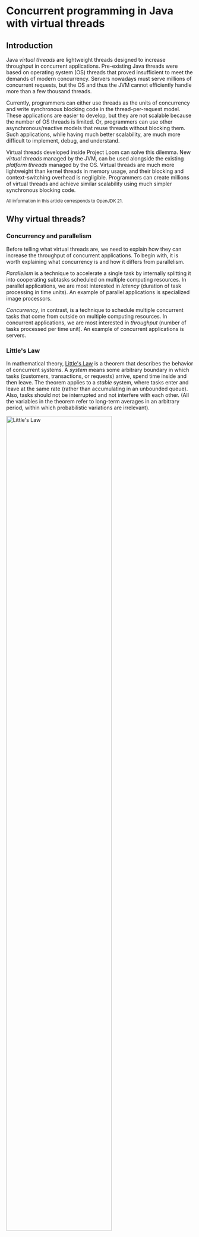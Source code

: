 # Concurrent programming in Java with virtual threads


## Introduction

Java _virtual threads_ are lightweight threads designed to increase throughput in concurrent applications. Pre-existing Java threads were based on operating system (OS) threads that proved insufficient to meet the demands of modern concurrency. Servers nowadays must serve millions of concurrent requests, but the OS and thus the JVM cannot efficiently handle more than a few thousand threads.

Currently, programmers can either use threads as the units of concurrency and write synchronous blocking code in the thread-per-request model. These applications are easier to develop, but they are not scalable because the number of OS threads is limited. Or, programmers can use other asynchronous/reactive models that reuse threads without blocking them. Such applications, while having much better scalability, are much more difficult to implement, debug, and understand.

Virtual threads developed inside Project Loom can solve this dilemma. New _virtual threads_ managed by the JVM, can be used alongside the existing _platform threads_ managed by the OS. Virtual threads are much more lightweight than kernel threads in memory usage, and their blocking and context-switching overhead is negligible. Programmers can create millions of virtual threads and achieve similar scalability using much simpler synchronous blocking code.

<sup>All information in this article corresponds to OpenJDK 21.</sup>


## Why virtual threads?


### Concurrency and parallelism

Before telling what virtual threads are, we need to explain how they can increase the throughput of concurrent applications. To begin with, it is worth explaining what concurrency is and how it differs from parallelism.

_Parallelism_ is a technique to accelerate a single task by internally splitting it into cooperating subtasks scheduled on multiple computing resources. In parallel applications, we are most interested in _latency_ (duration of task processing in time units). An example of parallel applications is specialized image processors.

_Concurrency_, in contrast, is a technique to schedule multiple concurrent tasks that come from outside on multiple computing resources. In concurrent applications, we are most interested in _throughput_ (number of tasks processed per time unit). An example of concurrent applications is servers.


### Little's Law

In mathematical theory, [Little's Law](https://www.google.com/search?q=Little%27s+Law) is a theorem that describes the behavior of concurrent systems. A _system_ means some arbitrary boundary in which tasks (customers, transactions, or requests) arrive, spend time inside and then leave. The theorem applies to a _stable_ system, where tasks enter and leave at the same rate (rather than accumulating in an unbounded queue). Also, tasks should not be interrupted and not interfere with each other. (All the variables in the theorem refer to long-term averages in an arbitrary period, within which probabilistic variations are irrelevant).

<img src="/images/Little%27s_Law.svg" alt="Little's Law" width="75%" height="75%"/>

The theorem states that the number _L_ of tasks being concurrently handled (_capacity_) in such a system is equal to the arrival rate _λ_ (_throughput_) multiplied by the time _W_ that a task spends in the system (_latency_):

L = λW

Since Little's Law applies to any system with arbitrary boundaries, it applies to any subsystem of that system.


### Servers are concurrent systems

Little's Law applies to servers as well. A server is a concurrent system that processes requests and contains several subsystems (CPU, memory, disc, network). The duration of each request depends on how the server processes it. Programmers can try to reduce the duration, but eventually, they come to a limit. In well-designed servers, requests do not interfere with each other, and so latency depends little on the number of simultaneous requests. The latency of each request depends on the inherited properties of the server and can be considered constant. Thus, the throughput of a server is primarily a function of its capacity.

In most servers, requests execute I/O-bound tasks. These servers often have problems with the utilization of the CPU subsystem. This happens when the OS can no longer support more active threads, but the CPU is not used at 100%. When we move to the CPU subsystem, we also move from requests to threads as units of concurrency. (We will consider servers designed on the thread-per-request model).

Threads in such requests use the CPU for a short time and spend most of the time waiting for blocking OS operations to complete. When a waiting thread is blocked, the scheduler can switch the CPU core to execute another thread. Simplified, if a thread uses the CPU for only 1/N of its execution time, then a single CPU core can handle N threads simultaneously.

For example, a CPU has 24 cores and the total request latency is W=100 ms. If a request spends W<sub>CPU</sub>=10 ms, then to fully utilize the CPU you need to have 240 threads. If a request requires much less computing resources and spends W<sub>CPU</sub>=0.1 ms, then to fully utilize the CPU you already need to have 24000 threads. However, a mainstream OS cannot support that number of active threads, mainly because their stack is too large. (A consumer-grade computer nowadays rarely supports more than 5000 active threads). Therefore, server computational resources are often underutilized when executing I/O bounded requests.


### User-mode threads are the solution

The solution that the Loom Project team has chosen is to implement user-mode threads similar to those used in Go. These lightweight threads were named _virtual threads_ by analogy to _virtual memory_. This name suggests that virtual threads are numerous and cheap thread-like entities that efficiently utilize computational resources. Virtual threads are implemented by the JVM (instead of the OS kernel), which manages their stack at a lower granularity than the OS can. So instead of a few thousand threads at best, programmers can have millions of threads in a single process. This solution provides an excellent concurrent capacity because this is what Little's Law requires to achieve high throughput.


## Platform threads and virtual threads

For the OS, threads are independent execution units that belong to a process. Each thread has an execution instruction counter and a call stack but shares a heap with other threads in the same process. For the JVM, threads are instances of the `Thread` class, which is a thin wrapper for OS threads. There are two kinds of threads: platform threads and virtual threads.


### Platform threads

_Platform threads_ are kernel-mode threads mapped one-to-one to kernel-mode OS threads. The OS schedules OS threads and hence, platform threads. The OS affects the thread creation time and the context switching time, as well as the number of platform threads. Platform threads usually have a large, fixed-size stack allocated in a process _stack segment_ with page granularity. (For the JVM running on Linux x64 the default stack size is 1 MB, so 1000 OS threads require 1 GB of stack memory). So, the number of available platform threads is limited to the number of OS threads.

>Platform threads are suitable for executing all types of tasks, but their use in long-blocking operations is a waste of a limited resource.


### Virtual threads

_Virtual threads_ are user-mode threads mapped many-to-many to kernel-mode OS threads. Virtual threads are scheduled by the JVM, rather than the OS. A virtual thread is a regular Java object, so the thread creation time and context switching time are negligible. The stack of virtual threads is much smaller than for platform threads and is dynamically sized. (When a virtual thread is inactive, its stack is stored in the JVM heap). Thus, the number of virtual threads does not depend on the limitations of the OS.

>Virtual threads are suitable for executing tasks that spend most of the time blocked and are not intended for long-running CPU-intensive operations.

A summary of the quantitative differences between platform and virtual streams:


<table>
  <tr>
   <td>Parameter
   </td>
   <td>Platform threads
   </td>
   <td>Virtual threads
   </td>
  </tr>
  <tr>
   <td>stack size
   </td>
   <td>1 MB
   </td>
   <td>resizable
   </td>
  </tr>
  <tr>
   <td>startup time
   </td>
   <td>> 1000 µs
   </td>
   <td>1-10 µs
   </td>
  </tr>
  <tr>
   <td>context switching time
   </td>
   <td>1-10 µs
   </td>
   <td>~ 0.2 µs
   </td>
  </tr>
  <tr>
   <td>number
   </td>
   <td>&lt; 5000
   </td>
   <td>millions
   </td>
  </tr>
</table>


The implementation of virtual threads consists of two parts: continuation and scheduler.

Continuations are a sequential code that can suspend itself and later be resumed. When a continuation suspends, it saves its content and passes control outside. When a continuation is resumed, control returns to the last suspending point with the previous context.

By default, virtual threads use a work-stealing `ForkJoinPool` scheduler. Their scheduler is pluggable, and any other scheduler that implements the `Executor` interface can be used instead. The schedulers do not even need to know that they are scheduling continuations. From their view, they are ordinary tasks that implement the `Runnable` interface. The scheduler executes virtual threads on a pool of several platform threads used as _carrier threads_. By default, their initial number is equal to the number of available CPU cores, and their maximum number is 256.

<sub>Running an application with system property -Djdk.defaultScheduler.parallelism=N changes the number of carrier threads.</sub>

When a virtual thread calls a blocking I/O method, the scheduler performs the following actions:



* _unmounts_ the virtual thread from the carrier thread
* suspends the continuation and saves its content
* start a non-blocking I/O operation in the OS kernel
* the scheduler can execute another virtual thread on the same carrier thread

When the I/O operation completes in the OS kernel, the scheduler performs the opposite actions:



* restores the content of the continuation and resumes it
* waits until a carrier thread is available
* _mounts_ the virtual thread to the carrier thread

To provide this behavior, most of the blocking operations in the Java standard library (mainly I/O and synchronization constructs from the _java.util.concurrent_ package) have been refactored. However, some operations do not yet support this feature and _capture_ the carrier thread instead. This behavior can be caused by current limitations of the OS or of the JDK. The capture of an OS thread is compensated by temporarily adding a carrier thread to the scheduler.

A virtual thread also cannot be unmounted during some blocking operations when it is _pinned_ to its carrier. This occurs when a virtual thread executes a _synchronized_ block/method, a _native method_, or a _foreign function_. During pinning, the scheduler does not create an additional carrier thread, so frequent and long pinning may degrade scalability.


## How to use virtual threads

Virtual threads are instances of the nonpublic `VirtualThread` class, which is a subclass of the `Thread` class.

![thread class diagram](/images/thread_class_diagram.png)

The `Thread` class has public constructors and the inner `Thread.Builder` interface for creating and starting threads. For backward compatibility, all public constructors of the `Thread` class can create only platform threads for now. Virtual threads are instances of a class that does not have public constructors, so the only way to create virtual threads is to use a builder. (A similar builder exists for creating platform threads).

The `Thread` class has new methods to handle virtual threads:


<table>
  <tr>
   <td>Modifier and type
   </td>
   <td>Method
   </td>
   <td>Description
   </td>
  </tr>
  <tr>
   <td><em>final boolean</em>
   </td>
   <td><em>isVirtual()</em>
   </td>
   <td>Returns <em>true</em> if this thread is a virtual thread.
   </td>
  </tr>
  <tr>
   <td><em>static Thread.Builder.OfVirtual</em>
   </td>
   <td><em>ofVirtual()</em>
   </td>
   <td>Returns a builder for creating a virtual <em>Thread</em> or <em>ThreadFactory</em> that creates virtual threads.
   </td>
  </tr>
  <tr>
   <td><em>static Thread</em>
   </td>
   <td><em>startVirtualThread(Runnable)</em>
   </td>
   <td>Creates a virtual thread to execute a task and schedules it to execute. 
   </td>
  </tr>
</table>


There are four ways to use virtual threads:



* the thread builder
* the static factory method
* the thread factory
* the executor service

The virtual thread builder allows you to create a virtual thread with all available parameters: name, _inheritable-thread-local variables_ inheritance flag, uncaught exception handler, and `Runnable` task. (Note that the virtual threads are _daemon_ threads and have a fixed priority that cannot be changed).


```java
Thread.Builder builder = Thread.ofVirtual()
   .name("virtual thread")
   .inheritInheritableThreadLocals(false)
   .uncaughtExceptionHandler((t, e) -> System.out.printf("thread %s failed with exception %s", t, e));
assertEquals("java.lang.ThreadBuilders$VirtualThreadBuilder", builder.getClass().getName());

Thread thread = builder.unstarted(() -> System.out.println("run"));

assertEquals("java.lang.VirtualThread", thread.getClass().getName());
assertEquals("virtual thread", thread.getName());
assertTrue(thread.isDaemon());
assertEquals(5, thread.getPriority());
```


<sub>In the platform thread builder, you can specify additional parameters: thread group, <em>daemon</em> flag, priority, and stack size. </sub>

The static factory method allows you to create a virtual thread with default parameters, by specifying only a `Runnable` task. (Note that by default, the virtual thread name is empty).


```java
Thread thread = Thread.ofVirtual().start(() -> System.out.println("run"));
thread.join();

assertEquals("java.lang.VirtualThread", thread.getClass().getName());
assertTrue(thread.isVirtual());
assertEquals("", thread.getName());
```


The thread factory allows you to create a virtual thread by specifying a `Runnable` task to the `ThreadFactory.newThread(Runnable)` method. The parameters of virtual threads are specified by the current state of the thread builder from which this thread factory is created. (Note that the thread factory is thread-safe, but the thread builder is not).


```java
Thread.Builder builder = Thread.ofVirtual()
   .name("virtual thread");

ThreadFactory factory = builder.factory();
assertEquals("java.lang.ThreadBuilders$VirtualThreadFactory", factory.getClass().getName());
Thread thread = factory.newThread(() -> System.out.println("run"));

assertEquals("java.lang.VirtualThread", thread.getClass().getName());
assertTrue(thread.isVirtual());
assertEquals("virtual thread", thread.getName());
assertEquals(Thread.State.NEW, thread.getState());
```


The executor service allows you to execute `Runnable` and `Callable` tasks in the unbounded, thread-per-task instance of the `ExecutorService` interface.


```java
try (ExecutorService executorService = Executors.newVirtualThreadPerTaskExecutor()) {
   assertEquals("java.util.concurrent.ThreadPerTaskExecutor", executorService.getClass().getName());

   Future<?> future = executorService.submit(() -> System.out.println("run"));
   future.get();
}
```



## How to properly use virtual threads

The Project Loom team had a choice whether to make the virtual thread class a sibling class or a subclass of the existing `Thread` class. They have chosen the second option, and now existing code can use virtual threads with little or no changes. However, as a result of this trade-off, some features that were widely used for platform threads are useless or even harmful for virtual threads. The responsibility for knowing and avoiding known pitfalls is now on the programmer.


### Do not use virtual threads for CPU-bound tasks

The OS scheduler for platform threads is _preemptive<sup>*</sup>_. The OS scheduler uses _time slices_ to suspend and resume platform threads. Thus, multiple platform threads executing CPU-bound tasks will eventually show progress, even if none of them explicitly yields.

Nothing in the design of virtual threads prohibits using a _preemptive_ scheduler as well. However, the default work-stealing scheduler is _non-preemptive_ and _non-cooperative_ (because the Project Loom team had not found any real scenarios in which it could be useful). So now virtual threads can only be suspended if they are blocked on I/O or another supported operation from the Java standard library. If you start a virtual thread with a CPU-bound task, that thread monopolizes the carrier thread until the task is completed, and other virtual threads may experience _starvation_.

<sub>*see "Modern Operating Systems", 4th edition by Andrew S. Tanenbaum and Herbert Bos, 2015.</sub>


### Write blocking synchronous code in the thread-per-request model

Blocking platform threads is expensive because it wastes limited computing resources. To fully utilize all computational resources, it is necessary to abandon the thread-per-request model. Typically, the asynchronous pipeline model is used instead, where tasks at different stages are executed on different threads. As an advantage, such asynchronous solutions reuse threads without blocking them, which allows programmers to write more scalable concurrent applications.

As a drawback, such applications are much more difficult to develop. The entire Java platform is designed on using threads as units of concurrency. In the Java programming language, control flow (branches, cycles, method calls, _try/catch/finally_) is executed in a thread. Exception has a stack trace that shows where in a thread the error occurred. The Java tools (debuggers, profilers) use thread as the execution context. Programmers lose all those advantages when they switch from the thread-per-request model to an asynchronous model.

In contrast, blocking virtual threads is cheap and moreover, it is their main design feature. While a blocked virtual thread is waiting for an operation to complete, the carrier thread and underlying OS thread are actually not blocked (in most cases). This allows programmers to write both simple and scalable concurrent applications in the thread-per-request model, which is the only style that is harmonious with the Java platform.

[code examples](https://github.com/aliakh/demo-java-virtual-threads/blob/main/src/test/java/virtual_threads/part2/readme.md#write-blocking-synchronous-code-in-the-thread-per-task-style)


### Do not pool virtual threads

Creating a platform thread is a rather long process because it requires the creation of an OS thread. Thread pools were designed to reduce this time by reusing threads between the execution of multiple tasks. They contain a pool of worker threads to which `Runnable` and `Callable` tasks are submitted through a queue.

Unlike creating platform threads, creating virtual threads is a fast process. Therefore, there is no need to create a virtual thread pool. You should create a new virtual thread for each task, even something as small as a network call. If the application requires an `ExecutorService` instance, you should use a specially designed implementation for virtual threads, which is returned from the `Executors.newVirtualThreadPerTaskExecutor()` static factory method. This executor does not use a thread pool and creates a new virtual thread for each submitted task. Also, this executor itself is lightweight, so you can create and close it at any code within the _try-with-resources_ block.

[code examples](https://github.com/aliakh/demo-java-virtual-threads/blob/main/src/test/java/virtual_threads/part2/readme.md#do-not-pool-virtual-threads)


### Use semaphores instead of fixed thread pools to limit concurrency

The main purpose of thread pools is to reuse threads between the execution of multiple tasks. When a task is submitted to a thread pool, it is inserted into a queue. The task is retrieved from the queue by a worker thread for execution. An additional purpose of using thread pools with a _fixed number_ of worker threads may be to limit the concurrency of a particular operation. Such thread pools can be used when an external resource cannot process more than a predefined number of concurrent requests.

However, since there is no need to reuse virtual threads, there is no need to use any thread pools for them. Instead, you should use a `Semaphore` with the same number of permits to limit concurrency. Just as a thread pool contains a [queue](https://github.com/openjdk/jdk21/blob/master/src/java.base/share/classes/java/util/concurrent/ThreadPoolExecutor.java#L454) of tasks, a semaphore contains a [queue](https://github.com/openjdk/jdk21/blob/master/src/java.base/share/classes/java/util/concurrent/locks/AbstractQueuedSynchronizer.java#L319) of threads blocked on its synchronizer.

[code examples](https://github.com/aliakh/demo-java-virtual-threads/blob/main/src/test/java/virtual_threads/part2/readme.md#use-semaphores-instead-of-fixed-thread-pools-to-limit-concurrency)


### Use thread-local variables carefully or switch to scoped values

To achieve better scalability of virtual threads, you should reconsider using _thread-local variables_ and _inheritable-thread-local variables_. Thread-local variables provide each thread with its own copy of a variable, and inheritable-thread-local variables additionally copy these variables from the parent thread to the child thread. Thread-local variables are typically used to cache mutable objects that are expensive to create. They are also used to implicitly pass thread-bound parameters and return values through a sequence of intermediate methods.

Virtual threads support thread-local behavior (after much consideration by the Project Loom team) in the same way as platform threads. But since virtual threads can be much more numerous, the following features of thread-local variables can have a larger negative effect:



* _unconstrained mutability_ (any code that can call the _get_ method of a thread-local variable can call the _set_ method of that variable, even if an object in a thread-local variable is immutable)
* _unbounded lifetime_ (once a copy of a thread-local variable is set via the _set_ method, the value is retained for the lifetime of the thread, or until code in the thread calls the _remove_ method)
* _expensive inheritance_ (each child thread copies, not reuses, _inheritable-thread-local variables_ of the parent thread)

Sometimes, _scoped values_ may be a better alternative to thread-local variables. Unlike a thread-local variable, a scoped value is written once, is available only for a bounded context, and is inherited in a _structured concurrency_ scope.

[code examples](https://github.com/aliakh/demo-java-virtual-threads/blob/main/src/test/java/virtual_threads/part2/readme.md#use-thread-local-variables-carefully-or-switch-to-scoped-values)


### Use synchronized blocks and methods carefully or switch to reentrant locks

To improve scalability using virtual threads, you should revise _synchronized_ blocks and methods to avoid frequent and long-running _pinning_ (such as I/O operations). Pinning is not a problem if such operations are short-lived (such as in-memory operations) or infrequent. Alternatively, you can replace a _synchronized_ block or method with a `ReentrantLock`, that also guarantees mutually exclusive access.

<sub>Running an application with system property <em>-Djdk.tracePinnedThreads=full</em> prints a complete stack trace when a thread blocks while pinned (highlighting native frames and frames holding monitors), running with system property <em>-Djdk.tracePinnedThreads=short</em>  prints just the problematic stack frames.</sub>

[code examples](https://github.com/aliakh/demo-java-virtual-threads/blob/main/src/test/java/virtual_threads/part2/readme.md#use-synchronized-blocks-and-methods-carefully-or-switch-to-reentrant-locks)


## Conclusion

Virtual threads are designed for developing high-throughput concurrent applications when a programmer can create millions of units of concurrency with the well-known `Thread` class. Virtual threads are intended to replace platform threads in those applications with I/O-intensive operations.

Implementing virtual threads as a subclass of the existing `Thread` class was a trade-off. As an advantage, most existing concurrent code can use virtual threads with minimal changes. As a drawback, some Java concurrency constructs are not beneficial for virtual threads. Now it is the responsibility of programmers to use virtual threads correctly. This mainly concerns thread pools, thread-local variables, and `synchronized` blocks/methods. Instead of thread pools, you should create a new virtual thread for each task. You should use thread-local variables with caution and, if possible, replace them with scoped values. You should revisit `synchronized` to avoid _pinning_ in long and frequently used methods of your applications. Finally, third-party libraries that you use in applications should be refactored by their owners to become compatible with virtual threads.

Complete code examples are available in the [GitHub repository](https://github.com/aliakh/demo-java-virtual-threads).
